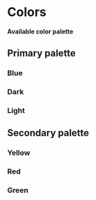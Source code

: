 # Colors

**Available color palette**

## Primary palette

### Blue

<demo-colors color="blue" colors="vm.colors.blue"></demo-colors>

### Dark

<demo-colors color="dark" colors="vm.colors.dark"></demo-colors>

### Light

<demo-colors color="light" colors="vm.colors.light" theme="dark"></demo-colors>

## Secondary palette

### Yellow

<demo-colors color="yellow" colors="vm.colors.yellow"></demo-colors>

### Red

<demo-colors color="red" colors="vm.colors.red"></demo-colors>

### Green

<demo-colors color="green" colors="vm.colors.green"></demo-colors>
